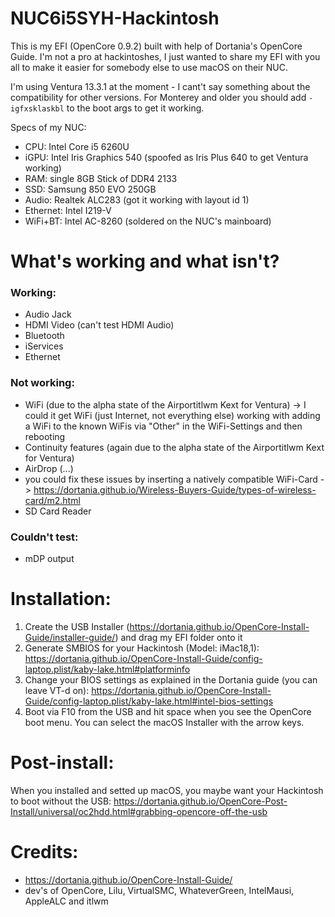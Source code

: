 # NUC6i5SYH-Hackintosh
This is my EFI (OpenCore 0.9.2) built with help of Dortania's OpenCore Guide. I'm not a pro at hackintoshes, I just wanted to share my EFI with you all to make it easier for somebody else to use macOS on their NUC.

I'm using Ventura 13.3.1 at the moment - I cant't say something about the compatibility for other versions. For Monterey and older you should add `-igfxsklaskbl` to the boot args to get it working.

Specs of my NUC:
- CPU: Intel Core i5 6260U
- iGPU: Intel Iris Graphics 540 (spoofed as Iris Plus 640 to get Ventura working)
- RAM: single 8GB Stick of DDR4 2133
- SSD: Samsung 850 EVO 250GB
- Audio: Realtek ALC283 (got it working with layout id 1)
- Ethernet: Intel I219-V
- WiFi+BT: Intel AC-8260 (soldered on the NUC's mainboard)

# What's working and what isn't?
### Working:
- Audio Jack
- HDMI Video (can't test HDMI Audio)
- Bluetooth
- iServices
- Ethernet

### Not working:
- WiFi (due to the alpha state of the Airportitlwm Kext for Ventura) -> I could it get WiFi (just Internet, not everything else) working with adding a WiFi to the known WiFis via "Other" in the WiFi-Settings and then rebooting
- Continuity features (again due to the alpha state of the Airportitlwm Kext for Ventura)
- AirDrop (...)
- you could fix these issues by inserting a natively compatible WiFi-Card -> https://dortania.github.io/Wireless-Buyers-Guide/types-of-wireless-card/m2.html
- SD Card Reader

### Couldn't test:
- mDP output

# Installation:
1. Create the USB Installer (https://dortania.github.io/OpenCore-Install-Guide/installer-guide/) and drag my EFI folder onto it
2. Generate SMBIOS for your Hackintosh (Model: iMac18,1): https://dortania.github.io/OpenCore-Install-Guide/config-laptop.plist/kaby-lake.html#platforminfo
3. Change your BIOS settings as explained in the Dortania guide (you can leave VT-d on): https://dortania.github.io/OpenCore-Install-Guide/config-laptop.plist/kaby-lake.html#intel-bios-settings
4. Boot via F10 from the USB and hit space when you see the OpenCore boot menu. You can select the macOS Installer with the arrow keys.

# Post-install:
When you installed and setted up macOS, you maybe want your Hackintosh to boot without the USB: https://dortania.github.io/OpenCore-Post-Install/universal/oc2hdd.html#grabbing-opencore-off-the-usb

# Credits:
- https://dortania.github.io/OpenCore-Install-Guide/
- dev's of OpenCore, Lilu, VirtualSMC, WhateverGreen, IntelMausi, AppleALC and itlwm
